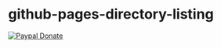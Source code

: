 # github-pages-directory-listing
[![Paypal Donate](https://img.shields.io/badge/donate-paypal-00457c.svg?logo=paypal&style=flat-square)](https://www.paypal.me/jayanta525)
